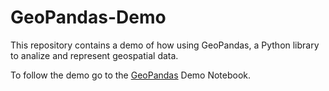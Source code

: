 # GeoPandas-Demo
This repository contains a demo of how using GeoPandas, a Python library to analize and represent geospatial data.

To follow the demo go to the [GeoPandas](https://github.com/lgoded345/GeoPandas-Demo/blob/master/GeoPandas%20Demo.ipynb) Demo Notebook.
